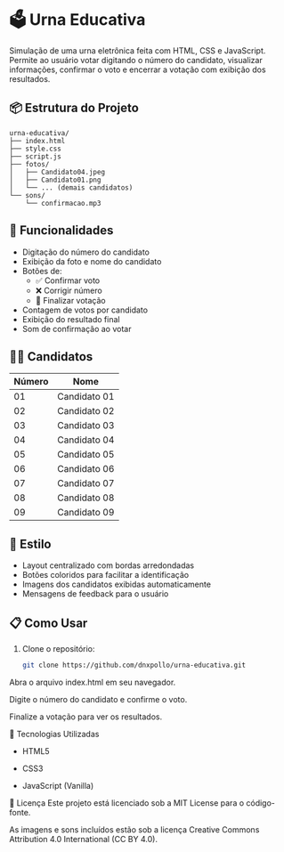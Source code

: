 # 🗳️ Urna Educativa

Simulação de uma urna eletrônica feita com HTML, CSS e JavaScript. Permite ao usuário votar digitando o número do candidato, visualizar informações, confirmar o voto e encerrar a votação com exibição dos resultados.

## 📦 Estrutura do Projeto

```
urna-educativa/
├── index.html
├── style.css
├── script.js
├── fotos/
│   ├── Candidato04.jpeg
│   ├── Candidato01.png
│   └── ... (demais candidatos)
└── sons/
    └── confirmacao.mp3
```


## 🚀 Funcionalidades

- Digitação do número do candidato
- Exibição da foto e nome do candidato
- Botões de:
  - ✅ Confirmar voto
  - ❌ Corrigir número
  - 🛑 Finalizar votação
- Contagem de votos por candidato
- Exibição do resultado final
- Som de confirmação ao votar

## 👩‍💼 Candidatos

| Número | Nome             |
|--------|------------------|
| 01     |  Candidato 01    |
| 02     |  Candidato 02    |
| 03     |  Candidato 03    |
| 04     |  Candidato 04    |
| 05     |  Candidato 05    |
| 06     |  Candidato 06    |
| 07     |  Candidato 07    |
| 08     |  Candidato 08    |
| 09     |  Candidato 09    |

## 🎨 Estilo

- Layout centralizado com bordas arredondadas
- Botões coloridos para facilitar a identificação
- Imagens dos candidatos exibidas automaticamente
- Mensagens de feedback para o usuário

## 📋 Como Usar

1. Clone o repositório:
   ```bash
   git clone https://github.com/dnxpollo/urna-educativa.git

Abra o arquivo index.html em seu navegador.

Digite o número do candidato e confirme o voto.

Finalize a votação para ver os resultados.

🔧 Tecnologias Utilizadas

- HTML5

- CSS3

- JavaScript (Vanilla)

📢 Licença
Este projeto está licenciado sob a MIT License para o código-fonte.

As imagens e sons incluídos estão sob a licença Creative Commons Attribution 4.0 International (CC BY 4.0).

